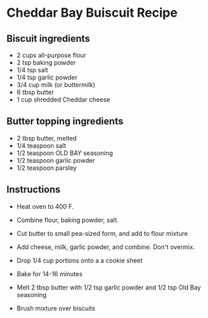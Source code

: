 # Cheddar Bay Buiscuit Recipe
## Biscuit ingredients
- 2 cups all-purpose flour
- 2 tsp baking powder
- 1/4 tsp salt
- 1/4 tsp garlic powder
- 3/4 cup milk (or buttermilk)
- 6 tbsp butter
- 1 cup shredded Cheddar cheese

## Butter topping ingredients
- 2 tbsp butter, melted
- 1/4 teaspoon salt
- 1/2 teaspoon OLD BAY seasoning
- 1/2 teaspoon garlic powder
- 1/2 teaspoon parsley

## Instructions
- Heat oven to 400 F.

- Combine flour, baking powder, salt.

- Cut butter to small pea-sized form, and add to flour mixture

- Add cheese, milk, garlic powder, and combine. Don't overmix.

- Drop 1/4 cup portions onto a a cookie sheet

- Bake for 14-16 minutes

- Melt 2 tbsp butter with 1/2 tsp garlic powder and 1/2 tsp Old Bay seasoning

- Brush mixture over biscuits
